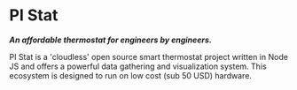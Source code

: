 # PI Stat

***An affordable thermostat for engineers by engineers.*** 

PI Stat is a 'cloudless' open source smart thermostat project written in Node JS and offers a powerful data gathering and visualization system. This ecosystem is designed to run on low cost (sub 50 USD) hardware. 


